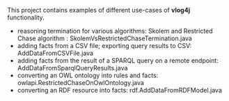 This project contains examples of different use-cases of **vlog4j** functionality.
- reasoning termination for various algorithms: Skolem and Restricted Chase algorithm : SkolemVsRestrictedChaseTermination.java
- adding facts from a CSV file; exporting query results to CSV: AddDataFromCSVFile.java
- adding facts from the result of a SPARQL query on a remote endpoint: AddDataFromSparqlQueryResults.java
- converting an OWL ontology into rules and facts: owlapi.RestrictedChaseOnOwlOntology.java
- converting an RDF resource into facts: rdf.AddDataFromRDFModel.java